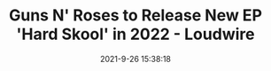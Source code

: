 ---
"title": "Guns N' Roses to Release New EP 'Hard Skool' in 2022 - Loudwire"
"date": "2021-9-26 15:38:18"
"feed_name": "GOOGLENEWSINDUSTRIAL"
"feed_website": "https://news.google.com/search?q=industrial%2Bincident&hl=en-US&gl=US&ceid=US:en"
"feed_rss": "https://news.google.com/rss/search?q=industrial%2Bincident&hl=en-US&gl=US&ceid=US:en"
"link": "https://loudwire.com/guns-n-roses-ep-hard-skool-2022/"
"file": "_posts/2021-1-1-c24b7ae8f2fc22ec3a509329650b661927f42541.md"
"accident": "0"
"drilling": "0"
"dead": "0"
"injured": "0"
"where": "unknown site"
"place": "unknown place"
---